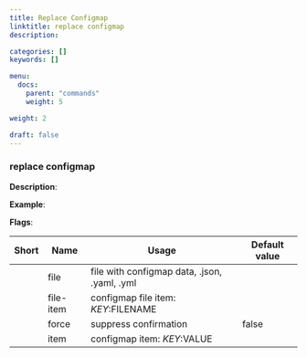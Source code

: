 ```yaml
---
title: Replace Configmap
linktitle: replace configmap
description: 

categories: []
keywords: []

menu:
  docs:
    parent: "commands"
    weight: 5

weight: 2

draft: false
---
```


### replace configmap

**Description**:



**Example**:



**Flags**:

| Short | Name | Usage | Default value |
| ----- | ---- | ----- | ------------- |
|  | file | file with configmap data, .json, .yaml, .yml |  |
|  | file-item | configmap file item: $KEY:$FILENAME |  |
|  | force | suppress confirmation | false |
|  | item | configmap item: $KEY:$VALUE |  |



